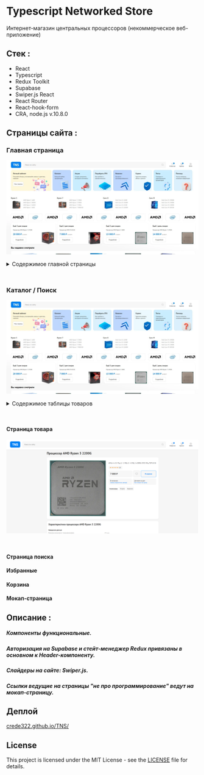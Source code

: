 # Typescript Networked Store

Интернет-магазин центральных процессоров (некоммерческое веб-приложение)

## Стек :

- React
- Typescript
- Redux Toolkit
- Supabase
- Swiper.js React
- React Router
- React-hook-form
- CRA, node.js v.10.8.0

## Страницы сайта :

### Главная страница
<a href="https://crede322.github.io/TNS/#/" target="_blank" rel="noopener noreferrer"><img src="./screenshots/screenshot1mainpage.webp" alt="Главная страница"></a>
<details>
<summary>Содержимое главной страницы</summary>
<img style="margin-bottom: 20px;" src="./screenshots/screenshot2mainpage.webp" alt="главная страница">
<h2 style="color: #0080f5;">Блок "Вы недавно смотрели"</h2>
<img src="./screenshots/screenshot3mainpage.webp" alt="главная страница">
</details>
<div style="margin-bottom: 50px;"></div>


### Каталог / Поиск
<a href="https://crede322.github.io/TNS/#/catalog?q=null&page=1" target="_blank" rel="noopener noreferrer"><img src="./screenshots/screenshot1mainpage.webp" alt="каталог"></a>
<details>
<summary>Содержимое таблицы товаров</summary>
<img src="./screenshots/screenshot2catalogpage.jpg" alt="каталог">
</details>
<div style="margin-bottom: 50px;"></div>


#### Страница товара
<a href="https://crede322.github.io/TNS/#/product/5" target="_blank" rel="noopener noreferrer"><img src="./screenshots/screenshot1productpage.webp" alt="товар"></a>
<div style="margin-bottom: 50px;"></div>

#### Страница поиска

#### Избранные

#### Корзина

#### Мокап-страница

## Описание :

##### Компоненты функциональные.

##### Авторизация на Supabase и стейт-менеджер Redux привязаны в основном к Header-компоненту.

##### Слайдеры на сайте: Swiper.js.

##### Ссылки ведущие на страницы "не про программирование" ведут на мокап-страницу.

## Деплой

[crede322.github.io/TNS/](https://crede322.github.io/TNS/)

## License

This project is licensed under the MIT License - see the [LICENSE](./LICENSE) file for details.

